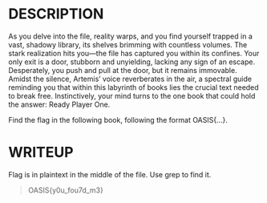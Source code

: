 # DESCRIPTION

As you delve into the file, reality warps, and you find yourself trapped in a vast, shadowy library, its shelves brimming with countless volumes. The stark realization hits you—the file has captured you within its confines. Your only exit is a door, stubborn and unyielding, lacking any sign of an escape.
Desperately, you push and pull at the door, but it remains immovable. Amidst the silence, Artemis’ voice reverberates in the air, a spectral guide reminding you that within this labyrinth of books lies the crucial text needed to break free. Instinctively, your mind turns to the one book that could hold the answer: Ready Player One.


Find the flag in the following book, following the format OASIS{...}.

# WRITEUP

Flag is in plaintext in the middle of the file. Use grep to find it.

>OASIS{y0u_fou7d_m3}

